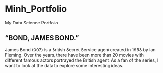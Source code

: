 # Minh_Portfolio
My Data Science Portfolio

## “BOND, JAMES BOND.”

James Bond (007) is a British Secret Service agent created in 1953 by Ian Fleming. Over the years, there have been more than 20 movies with different famous actors portrayed the British agent. As a fan of the series, I want to look at the data to explore some interesting ideas. 
